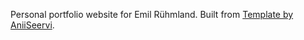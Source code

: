 Personal portfolio website for Emil Rühmland. Built from [Template by AniiSeervi](https://github.com/AnilSeervi/DevFolio).